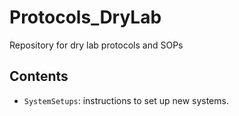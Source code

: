 # Protocols_DryLab
Repository for dry lab protocols and SOPs

## Contents
- `SystemSetups`: instructions to set up new systems.
